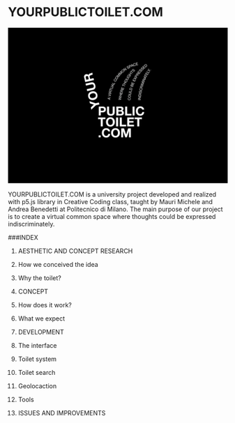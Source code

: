 # YOURPUBLICTOILET.COM
![COVER](Images/COVER.png)

YOURPUBLICTOILET.COM is a university project developed and realized with p5.js library in Creative Coding class, taught by Mauri Michele and Andrea Benedetti at Politecnico di Milano.
The main purpose of our project is to create a virtual common space where thoughts could be expressed indiscriminately.

###INDEX

1. AESTHETIC AND CONCEPT RESEARCH 	                                                              
  1.	How we conceived the idea
  2.	Why the toilet?

2. CONCEPT
  1. How does it work?
  2. What we expect

3. DEVELOPMENT
  1. The interface
  2. Toilet system
  3. Toilet search
  4. Geolocaction
  5. Tools

4. ISSUES AND IMPROVEMENTS
